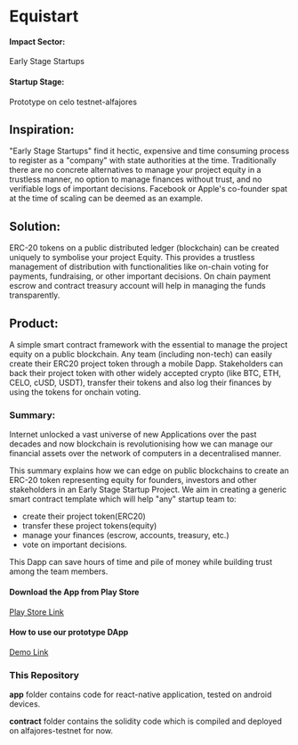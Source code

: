 # Equistart

#### Impact Sector: 
Early Stage Startups

#### Startup Stage:
Prototype on celo testnet-alfajores

## Inspiration:
"Early Stage Startups" find it hectic, expensive and time consuming process to register as a "company" with state authorities at the time.
Traditionally there are no concrete alternatives to manage your project equity in a trustless manner, no option to manage finances without trust, and no verifiable logs of important decisions.
Facebook or Apple's co-founder spat at the time of scaling can be deemed as an example.

## Solution:
ERC-20 tokens on a public distributed ledger (blockchain) can be created uniquely to symbolise your project Equity. 
This provides a trustless management of distribution with functionalities like on-chain voting for payments, fundraising, or other important decisions.
On chain payment escrow and contract treasury account will help in managing the funds transparently.

## Product:
A simple smart contract framework with the essential to manage the project equity on a public blockchain. 
Any team (including non-tech) can easily create their ERC20 project token through a mobile Dapp.
Stakeholders can back their project token with other widely accepted crypto (like BTC, ETH, CELO, cUSD, USDT), 
transfer their tokens and also log their finances by using the tokens for onchain voting.


### Summary:
Internet unlocked a vast universe of new Applications over the past decades and now blockchain is 
revolutionising how we can manage our financial assets over the network of computers in a decentralised manner.

This summary explains how we can edge on public blockchains to create an ERC-20 token representing equity for founders, 
investors and other stakeholders in an Early Stage Startup Project. We aim in creating a generic smart contract template 
which will help "any" startup team to:
- create their project token(ERC20)
- transfer these project tokens(equity)
- manage your finances (escrow, accounts, treasury, etc.)
- vote on important decisions.

This Dapp can save hours of time and pile of money while building trust among the team members.

<!-- The project can be scaled into a decentralised entity to comply with most jurisdictions or they can choose to migrate
to traditional methods upon necessity. Blockchain projects can use the application till they manage to develop their platform. -->
#### Download the App from Play Store
[Play Store Link](https://play.google.com/store/apps/details?id=com.app.equistart)

#### How to use our prototype DApp
[Demo Link](https://www.youtube.com/watch?v=GbPaw_7Wvio)


### This Repository
**app** folder contains code for react-native application, tested on android devices.

**contract** folder contains the solidity code which is compiled and deployed on alfajores-testnet for now.






